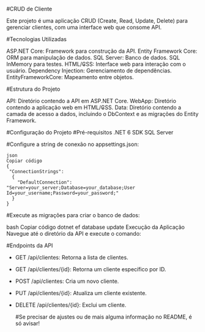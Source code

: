 #CRUD de Cliente

Este projeto é uma aplicação CRUD (Create, Read, Update, Delete) para gerenciar clientes, com uma interface web que consome  API.

#Tecnologias Utilizadas

ASP.NET Core: Framework para construção da API.
Entity Framework Core: ORM para manipulação de dados.
SQL Server: Banco de dados.
SQL InMemory para testes.
HTML/₢SS: Interface web para interação com o usuário.
Dependency Injection: Gerenciamento de dependências.
EntityFrameworkCore: Mapeamento entre objetos.

#Estrutura do Projeto

API: Diretório contendo a API em ASP.NET Core.
WebApp: Diretório contendo a aplicação web em HTML/₢SS.
Data: Diretório contendo a camada de acesso a dados, incluindo o DbContext e as migrações do Entity Framework.

#Configuração do Projeto
#Pré-requisitos
 .NET 6 SDK
 SQL Server


#Configure a string de conexão no appsettings.json:

    json
    Copiar código
    {
     "ConnectionStrings":
      {
        "DefaultConnection": "Server=your_server;Database=your_database;User Id=your_username;Password=your_password;"
      }
    }
#Execute as migrações para criar o banco de dados:

 bash
 Copiar código
 dotnet ef database update
 Execução da Aplicação
 Navegue até o diretório da API e execute o comando:


#Endpoints da API
 -  GET /api/clientes: Retorna a lista de clientes.
 -  GET /api/clientes/{id}: Retorna um cliente específico por ID.
 -   POST /api/clientes: Cria um novo cliente.
 -   PUT /api/clientes/{id}: Atualiza um cliente existente.
 -  DELETE /api/clientes/{id}: Exclui um cliente.


    #Se precisar de ajustes ou de mais alguma informação no README, é só avisar!
